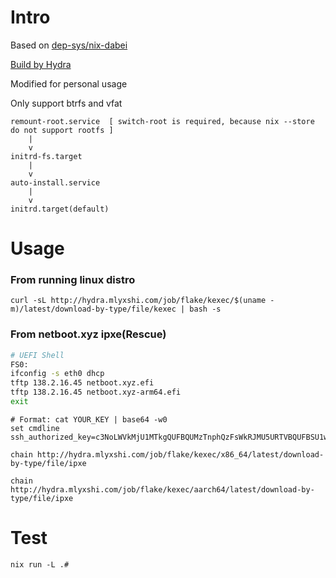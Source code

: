 # Intro
Based on [dep-sys/nix-dabei](https://github.com/dep-sys/nix-dabei/)

[Build by Hydra](http://hydra.mlyxshi.com/project/flake) 

Modified for personal usage

Only support btrfs and vfat
```
remount-root.service  [ switch-root is required, because nix --store do not support rootfs ]
    |
    v
initrd-fs.target
    |
    v
auto-install.service
    |
    v
initrd.target(default)
```
# Usage
### From running linux distro
```
curl -sL http://hydra.mlyxshi.com/job/flake/kexec/$(uname -m)/latest/download-by-type/file/kexec | bash -s
```
### From netboot.xyz ipxe(Rescue)

```sh
# UEFI Shell
FS0:
ifconfig -s eth0 dhcp
tftp 138.2.16.45 netboot.xyz.efi
tftp 138.2.16.45 netboot.xyz-arm64.efi
exit
```
```
# Format: cat YOUR_KEY | base64 -w0
set cmdline ssh_authorized_key=c3NoLWVkMjU1MTkgQUFBQUMzTnphQzFsWkRJMU5URTVBQUFBSU1wYVkzTHlDVzRISHFicDRTQTR0bkErMUJrZ3dydHJvMnMvREVzQmNQRGUKCg==
``` 
```
chain http://hydra.mlyxshi.com/job/flake/kexec/x86_64/latest/download-by-type/file/ipxe
```
```
chain http://hydra.mlyxshi.com/job/flake/kexec/aarch64/latest/download-by-type/file/ipxe
```
# Test
```
nix run -L .#
```